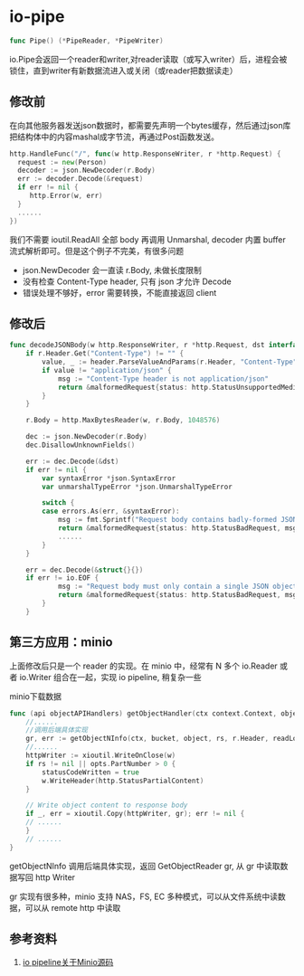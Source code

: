 # io-pipe


```go
func Pipe() (*PipeReader, *PipeWriter)
```

io.Pipe会返回一个reader和writer,对reader读取（或写入writer）后，进程会被锁住，直到writer有新数据流进入或关闭（或reader把数据读走）

## 修改前
在向其他服务器发送json数据时，都需要先声明一个bytes缓存，然后通过json库把结构体中的内容mashal成字节流，再通过Post函数发送。

```go
http.HandleFunc("/", func(w http.ResponseWriter, r *http.Request) {
  request := new(Person)
  decoder := json.NewDecoder(r.Body)
  err := decoder.Decode(&request)
  if err != nil {
     http.Error(w, err)
  }
  ......
})
```

我们不需要 ioutil.ReadAll 全部 body 再调用 Unmarshal, decoder 内置 buffer 流式解析即可。但是这个例子不完美，有很多问题
- json.NewDecoder 会一直读 r.Body, 未做长度限制
- 没有检查 Content-Type header, 只有 json 才允许 Decode
- 错误处理不够好，error 需要转换，不能直接返回 client

## 修改后
```go
func decodeJSONBody(w http.ResponseWriter, r *http.Request, dst interface{}) error {
    if r.Header.Get("Content-Type") != "" {
        value, _ := header.ParseValueAndParams(r.Header, "Content-Type")
        if value != "application/json" {
            msg := "Content-Type header is not application/json"
            return &malformedRequest{status: http.StatusUnsupportedMediaType, msg: msg}
        }
    }

    r.Body = http.MaxBytesReader(w, r.Body, 1048576)

    dec := json.NewDecoder(r.Body)
    dec.DisallowUnknownFields()

    err := dec.Decode(&dst)
    if err != nil {
        var syntaxError *json.SyntaxError
        var unmarshalTypeError *json.UnmarshalTypeError

        switch {
        case errors.As(err, &syntaxError):
            msg := fmt.Sprintf("Request body contains badly-formed JSON (at position %d)", syntaxError.Offset)
            return &malformedRequest{status: http.StatusBadRequest, msg: msg}
            ......
        }
    }

	err = dec.Decode(&struct{}{})
	if err != io.EOF {
            msg := "Request body must only contain a single JSON object"
            return &malformedRequest{status: http.StatusBadRequest, msg: msg}
        }
    }
```


## 第三方应用：minio 

上面修改后只是一个 reader 的实现。在 minio 中，经常有 N 多个 io.Reader 或者 io.Writer 组合在一起，实现 io pipeline, 稍复杂一些


minio下载数据
```go
func (api objectAPIHandlers) getObjectHandler(ctx context.Context, objectAPI ObjectLayer, bucket, object string, w http.ResponseWriter, r *http.Request) {
    //......
    //调用后端具体实现
    gr, err := getObjectNInfo(ctx, bucket, object, rs, r.Header, readLock, opts)
    //......
    httpWriter := xioutil.WriteOnClose(w)
    if rs != nil || opts.PartNumber > 0 {
        statusCodeWritten = true
        w.WriteHeader(http.StatusPartialContent)
    }

    // Write object content to response body
    if _, err = xioutil.Copy(httpWriter, gr); err != nil {
    // ......
    }
    // ......
}
```

getObjectNInfo 调用后端具体实现，返回 GetObjectReader gr, 从 gr 中读取数据写回 http Writer

gr 实现有很多种，minio 支持 NAS，FS, EC 多种模式，可以从文件系统中读数据，可以从 remote http 中读取


## 参考资料
1. [io pipeline关于Minio源码](https://mp.weixin.qq.com/s/b_FBTSMZtAw0KqE_3mnMew)